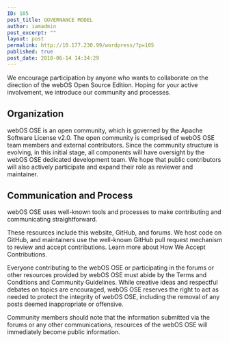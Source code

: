 ```yaml
---
ID: 105
post_title: GOVERNANCE MODEL
author: iamadmin
post_excerpt: ""
layout: post
permalink: http://10.177.230.99/wordpress/?p=105
published: true
post_date: 2018-06-14 14:34:29
---
```

We encourage participation by anyone who wants to collaborate on the direction of the webOS Open Source Edition. Hoping for your active involvement, we introduce our community and processes.
<h2 id="organization">Organization <i class="fa fa-link fa-lg"></i></h2>
webOS OSE is an open community, which is governed by the Apache Software License v2.0. The open community is comprised of webOS OSE team members and external contributors. Since the community structure is evolving, in this initial stage, all components will have oversight by the webOS OSE dedicated development team. We hope that public contributors will also actively participate and expand their role as reviewer and maintainer.
<h2 id="communication-and-process">Communication and Process <i class="fa fa-link fa-lg"></i></h2>
webOS OSE uses well-known tools and processes to make contributing and communicating straightforward.

These resources include this website, GitHub, and forums. We host code on GitHub, and maintainers use the well-known GitHub pull request mechanism to review and accept contributions. Learn more about How We Accept Contributions.

Everyone contributing to the webOS OSE or participating in the forums or other resources provided by webOS OSE must abide by the Terms and Conditions and Community Guidelines. While creative ideas and respectful debates on topics are encouraged, webOS OSE reserves the right to act as needed to protect the integrity of webOS OSE, including the removal of any posts deemed inappropriate or offensive.

Community members should note that the information submitted via the forums or any other communications, resources of the webOS OSE will immediately become public information.